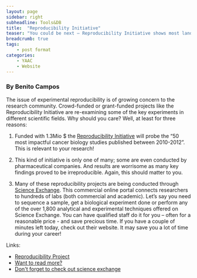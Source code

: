 ```yaml
---
layout: page
sidebar: right
subheadline: Tools&DB
title:  "Reproducibility Initiative"
teaser: "You could be next – Reproducibility Initiative shows most landmark experiments cannot be reproduced"
breadcrumb: true
tags:
    - post format
categories:
    - YAAC
    - Website
---
```


### By Benito Campos
The issue of experimental reproducibility is of growing concern to the research community. Crowd-funded or grant-funded projects like the Reproducibility Initiative are re-examining some of the key experiments in different scientific fields. Why should you care? Well, at least for three reasons:   

1) Funded with 1.3Mio $ the <a href="http://validation.scienceexchange.com/#/reproducibility-initiative" target="_blank">Reproducibility Initiative</a> will probe the “50 most impactful cancer biology studies published between 2010-2012”. This is relevant to your research! 

2) This kind of initiative is only one of many; some are even conducted by pharmaceutical companies. And results are worrisome as many key findings proved to be irreproducible. Again, this should matter to you.   

3) Many of these reproducibility projects are being conducted through <a href="https://www.scienceexchange.com/" target="_blank">Science Exchange</a>. This commercial online portal connects researchers to hundreds of labs (both commercial and academic). Let’s say you need to sequence a sample, get a biological experiment done or perform any of the over 1,800 analytical and experimental techniques offered on Science Exchange. You can have qualified staff do it for you – often for a reasonable price - and save precious time. If you have a couple of minutes left today, check out their website. It may save you a lot of time during your career!
 

Links: 
- <a href="http://validation.scienceexchange.com/#/reproducibility-initiative" target="_blank">Reproducibility Project</a>
- <a href="http://www.nature.com/nature/journal/v483/n7391/full/483531a.html#affil-auth" target="_blank">Want to read more?</a>
- <a href="https://www.scienceexchange.com/" target="_blank">Don't forget to check out science exchange</a>

